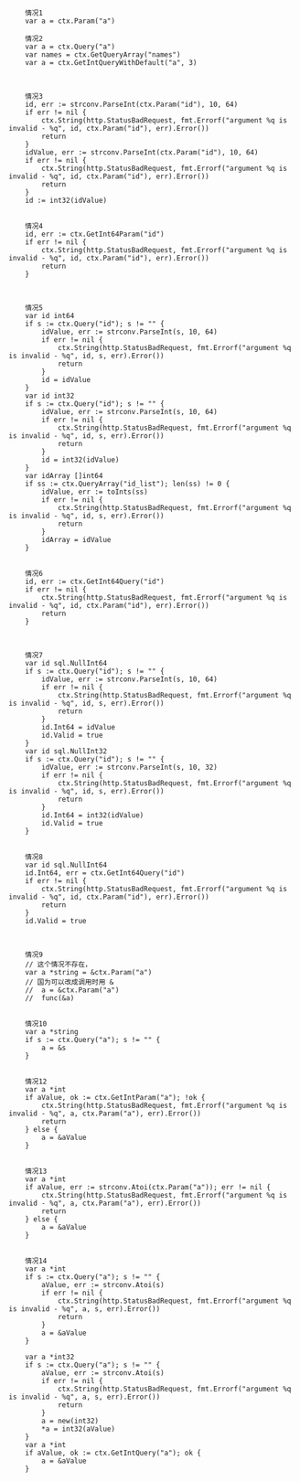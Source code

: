 
		情况1
		var a = ctx.Param("a")

		情况2
		var a = ctx.Query("a")
		var names = ctx.GetQueryArray("names")
		var a = ctx.GetIntQueryWithDefault("a", 3)
		


		情况3
		id, err := strconv.ParseInt(ctx.Param("id"), 10, 64)
		if err != nil {
			ctx.String(http.StatusBadRequest, fmt.Errorf("argument %q is invalid - %q", id, ctx.Param("id"), err).Error())
			return
		}
		idValue, err := strconv.ParseInt(ctx.Param("id"), 10, 64)
		if err != nil {
			ctx.String(http.StatusBadRequest, fmt.Errorf("argument %q is invalid - %q", id, ctx.Param("id"), err).Error())
			return
		}
		id := int32(idValue)


		情况4
		id, err := ctx.GetInt64Param("id")
		if err != nil {
			ctx.String(http.StatusBadRequest, fmt.Errorf("argument %q is invalid - %q", id, ctx.Param("id"), err).Error())
			return
		}



		情况5
		var id int64
		if s := ctx.Query("id"); s != "" {
			idValue, err := strconv.ParseInt(s, 10, 64)
			if err != nil {
				ctx.String(http.StatusBadRequest, fmt.Errorf("argument %q is invalid - %q", id, s, err).Error())
				return
			}
			id = idValue
		}
		var id int32
		if s := ctx.Query("id"); s != "" {
			idValue, err := strconv.ParseInt(s, 10, 64)
			if err != nil {
				ctx.String(http.StatusBadRequest, fmt.Errorf("argument %q is invalid - %q", id, s, err).Error())
				return
			}
			id = int32(idValue)
		}
		var idArray []int64
		if ss := ctx.QueryArray("id_list"); len(ss) != 0 {
			idValue, err := toInts(ss)
			if err != nil {
				ctx.String(http.StatusBadRequest, fmt.Errorf("argument %q is invalid - %q", id, s, err).Error())
				return
			}
			idArray = idValue
		}


		情况6
		id, err := ctx.GetInt64Query("id")
		if err != nil {
			ctx.String(http.StatusBadRequest, fmt.Errorf("argument %q is invalid - %q", id, ctx.Param("id"), err).Error())
			return
		}



		情况7
		var id sql.NullInt64
		if s := ctx.Query("id"); s != "" {
			idValue, err := strconv.ParseInt(s, 10, 64)
			if err != nil {
				ctx.String(http.StatusBadRequest, fmt.Errorf("argument %q is invalid - %q", id, s, err).Error())
				return
			}
			id.Int64 = idValue
			id.Valid = true
		}
		var id sql.NullInt32
		if s := ctx.Query("id"); s != "" {
			idValue, err := strconv.ParseInt(s, 10, 32)
			if err != nil {
				ctx.String(http.StatusBadRequest, fmt.Errorf("argument %q is invalid - %q", id, s, err).Error())
				return
			}
			id.Int64 = int32(idValue)
			id.Valid = true
		}


		情况8
		var id sql.NullInt64
		id.Int64, err = ctx.GetInt64Query("id")
		if err != nil {
			ctx.String(http.StatusBadRequest, fmt.Errorf("argument %q is invalid - %q", id, ctx.Param("id"), err).Error())
			return
		}
		id.Valid = true



		情况9
		// 这个情况不存在，
		var a *string = &ctx.Param("a")
		// 国为可以改成调用时用 & 
		//  a = &ctx.Param("a")
		//  func(&a)


		情况10
		var a *string
		if s := ctx.Query("a"); s != "" {
			a = &s
		}


		情况12
		var a *int
		if aValue, ok := ctx.GetIntParam("a"); !ok {
			ctx.String(http.StatusBadRequest, fmt.Errorf("argument %q is invalid - %q", a, ctx.Param("a"), err).Error())
			return
		} else {
			a = &aValue
		}


		情况13
		var a *int
		if aValue, err := strconv.Atoi(ctx.Param("a")); err != nil {
			ctx.String(http.StatusBadRequest, fmt.Errorf("argument %q is invalid - %q", a, ctx.Param("a"), err).Error())
			return
		} else {
			a = &aValue
		}


		情况14
		var a *int
		if s := ctx.Query("a"); s != "" {
			aValue, err := strconv.Atoi(s)
			if err != nil {
				ctx.String(http.StatusBadRequest, fmt.Errorf("argument %q is invalid - %q", a, s, err).Error())
				return
			}
			a = &aValue
		}

		var a *int32
		if s := ctx.Query("a"); s != "" {
			aValue, err := strconv.Atoi(s)
			if err != nil {
				ctx.String(http.StatusBadRequest, fmt.Errorf("argument %q is invalid - %q", a, s, err).Error())
				return
			}
			a = new(int32)
			*a = int32(aValue)
		}
		var a *int
		if aValue, ok := ctx.GetIntQuery("a"); ok {
			a = &aValue
		}



